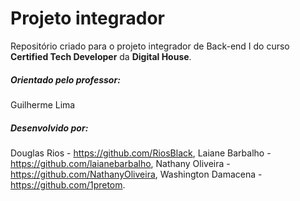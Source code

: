# Projeto integrador




Repositório criado para o projeto integrador de Back-end I do curso **Certified Tech Developer** da **Digital House**.


##### Orientado pelo professor:
Guilherme Lima

##### Desenvolvido por:
Douglas Rios - https://github.com/RiosBlack,
Laiane Barbalho - https://github.com/laianebarbalho,
Nathany Oliveira - https://github.com/NathanyOliveira,
Washington Damacena - https://github.com/1pretom.
